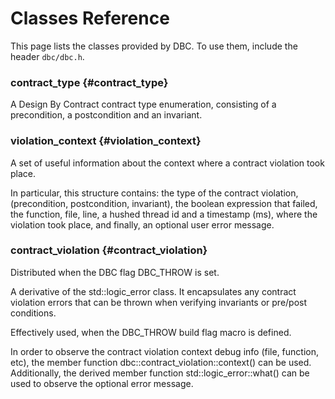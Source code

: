 # Classes Reference

This page lists the classes provided by DBC. To use them, include the header 
`dbc/dbc.h`.

### contract_type {#contract_type}

A Design By Contract contract type enumeration, consisting of a precondition,
a postcondition and an invariant.


### violation_context {#violation_context}

A set of useful information about the context where a contract violation took 
place. 

In particular, this structure contains: the type of the contract violation,
(precondition, postcondition, invariant), the boolean expression that failed,
the function, file, line, a hushed thread id and a timestamp (ms), where the violation took
place, and finally, an optional user error message.


### contract_violation {#contract_violation}

Distributed when the DBC flag DBC_THROW is set.

A derivative of the std::logic_error class. It encapsulates any contract 
violation errors that can be thrown when verifying invariants or pre/post 
conditions. 

Effectively used, when the DBC_THROW build flag macro is defined. 

In order to observe the contract violation context debug info (file, function, etc), the member 
function dbc::contract_violation::context() can be used. Additionally, the derived member function
std::logic_error::what() can be used to observe the optional error message.